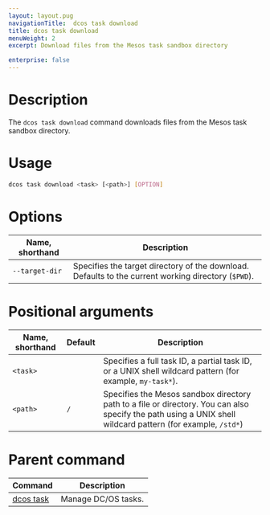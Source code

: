 ```yaml
---
layout: layout.pug
navigationTitle:  dcos task download
title: dcos task download
menuWeight: 2
excerpt: Download files from the Mesos task sandbox directory

enterprise: false
---
```


# Description
The `dcos task download` command downloads files from the Mesos task sandbox directory.

# Usage

```bash
dcos task download <task> [<path>] [OPTION]
```

# Options

| Name, shorthand |  Description |
|---------|-------------|
| `--target-dir`   | Specifies the target directory of the download. Defaults to the current working directory (`$PWD`). |


# Positional arguments

| Name, shorthand | Default | Description |
|---------|-------------|-------------|
| `<task>`   |             | Specifies a full task ID, a partial task ID, or a UNIX shell wildcard pattern (for example, `my-task*`). |
| `<path>`   |     `/`      | Specifies the Mesos sandbox directory path to a file or directory. You can also specify the path using a UNIX shell wildcard pattern (for example, `/std*`)|

# Parent command

| Command | Description |
|---------|-------------|
| [dcos task](/mesosphere/dcos/2.2/cli/command-reference/dcos-task/)   | Manage DC/OS tasks. |
